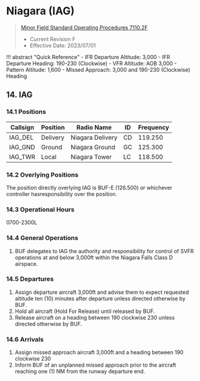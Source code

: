 # Niagara (IAG)
> [Minor Field Standard Operating Procedures 7110.2F](../../authority-sections/7110.2F-authority.md)
> - Current Revision F
> - Effective Date: 2023/07/01

!!! abstract "Quick Reference"
    - IFR Departure Altitude: 3,000
    - IFR Departure Heading: 190-230 (Clockwise)
    - VFR Altitude: AOB 3,000
    - Pattern Altitude: 1,600
    - Missed Approach: 3,000 and 190-230 (Clockwise) Heading

## 14. IAG

### 14.1 Positions
| Callsign | Position | Radio Name | ID | Frequency |
| -- | -- | -- | -- | -- |
| IAG_DEL | Delivery |  Niagara Delivery | CD | 119.250 |
| IAG_GND | Ground |  Niagara Ground | GC | 125.300 |
| IAG_TWR | Local |  Niagara Tower | LC | 118.500 |

### 14.2 Overlying Positions
The position directly overlying IAG is BUF-E (126.500) or whichever controller hasresponsibility over the position.


### 14.3 Operational Hours
0700-2300L

### 14.4 General Operations
1. BUF delegates to IAG the authority and responsibility for control of SVFR operations at and below 3,000ft within the Niagara Falls Class D airspace.

### 14.5 Departures
1. Assign departure aircraft 3,000ft and advise them to expect requested altitude ten (10) minutes after departure unless directed otherwise by BUF.
2. Hold all aircraft (Hold For Release) until released by BUF.
3. Release aircraft on a heading between 190 clockwise 230 unless directed otherwise by BUF.

### 14.6 Arrivals
1. Assign missed approach aircraft 3,000ft and a heading between 190 clockwise 230
2. Inform BUF of an unplanned missed approach prior to the aircraft reaching one (1) NM from the runway departure end.

